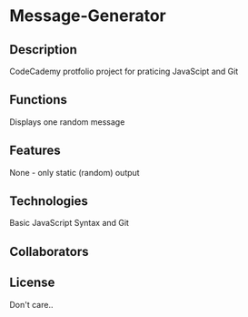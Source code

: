 # Message-Generator

## Description
CodeCademy protfolio project for praticing JavaScipt and Git

## Functions
Displays one random message

## Features
None - only static (random) output

## Technologies
Basic JavaScript Syntax and Git

## Collaborators

## License
Don't care..
